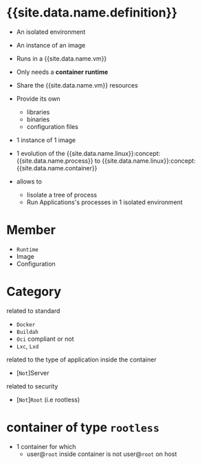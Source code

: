 ---
---


# {{site.data.name.definition}}
- An isolated environment
- An instance of an image
- Runs in a {{site.data.name.vm}}
- Only needs a **container runtime**
- Share the {{site.data.name.vm}} resources
- Provide its own 
  - libraries
  - binaries
  - configuration files

- 1 instance of 1 image
- 1 evolution of the {{site.data.name.linux}}:concept:{{site.data.name.process}} to {{site.data.name.linux}}:concept:{{site.data.name.container}}
- allows to 
  - Iisolate a tree of process
  - Run Applications's processes in 1 isolated environment

# Member
- `Runtime`
- Image
- Configuration

# Category
related to standard
- `Docker`
- `Buildah`
- `Oci` compliant or not
- `Lxc`, `Lxd`

related to the type of application inside the container
- [`Not`]Server

related to security
- [`Not`]`Root` (i.e rootless)


# container of type  `rootless` 
- 1 container for which
  - user@`root` inside container is not user@`root` on host
